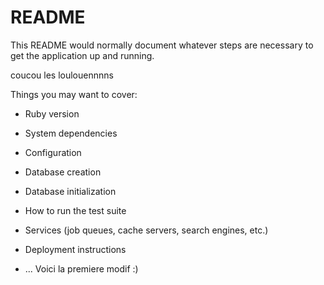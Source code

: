 # README

This README would normally document whatever steps are necessary to get the
application up and running.

coucou les loulouennnns

Things you may want to cover:

* Ruby version

* System dependencies

* Configuration

* Database creation

* Database initialization

* How to run the test suite

* Services (job queues, cache servers, search engines, etc.)

* Deployment instructions

* ...
Voici la premiere modif :)
